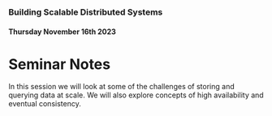 ### Building Scalable Distributed Systems
#### Thursday November 16th 2023

# Seminar Notes


In this session we will look at some of the challenges of storing and querying data at scale. We will also explore concepts of high availability and eventual consistency.